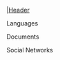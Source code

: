 |[Header](https://github.com/faika99/faika99/blob/main/assets/Faina%20Shestakova%20logo.png)

Languages

Documents

Social Networks